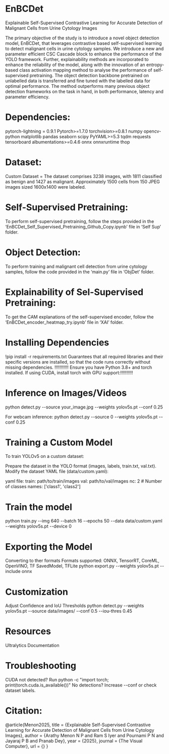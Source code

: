 # EnBCDet
Explainable Self-Supervised Contrastive Learning for Accurate Detection of Malignant Cells from Urine Cytology Images

The primary objective of the study is to introduce a novel object detection model, EnBCDet, that leverages contrastive based self-supervised learning to detect malignant cells in urine cytology samples. We introduce a new and parameter efficient CSC Cascade block to enhance the performance of the YOLO framework. Further, explainability methods are incorporated to enhance the reliability of the model, along with the innovation of an entropy-based class activation mapping method to analyse the performance of self-supervised pretraining. The object detection backbone pretrained on unlabelled data is transferred and fine tuned with the labelled data for optimal performance. The method outperforms many previous object detection frameworks on the task in hand, in both performance, latency and parameter efficiency.

# Dependencies: 
pytorch-lightning = 0.9.1
Pytorch>=1.7.0
torchvision>=0.8.1
numpy
opencv-python
matplotlib
pandas
seaborn
scipy
PyYAML>=5.3
tqdm
requests
tensorboard
albumentations>=0.4.6
onnx
onnxruntime
thop

# Dataset:
Custom Dataset = The dataset comprises 3238 images, with 1811 classified as benign and 1427 as malignant. Approximately 1500 cells from 150
JPEG images sized 1600x1400 were labeled.

# Self-Supervised Pretraining:
To perform self-supervised pretraining, follow the steps provided in the ‘EnBCDet_Self_Supervised_Pretraining_Github_Copy.ipynb’ file in ‘Self Sup’ folder.

# Object Detection:
To perform training and malignant cell detection from urine cytology samples, follow the code provided in the ‘main.py’ file in ‘ObjDet’ folder.

# Explainability of Sel-Supervised Pretraining:
To get the CAM explanations of the self-supervised encoder, follow the ‘EnBCDet_encoder_heatmap_try.ipynb’ file in ‘XAI’ folder.

# Installing Dependencies
!pip install -r requirements.txt
Guarantees that all required libraries and their specific versions are installed, so that the code runs correctly without missing dependencies.
!!!!!!!!!!! Ensure you have Python 3.8+ and torch installed. If using CUDA, install torch with GPU support:!!!!!!!!!!

# Inference on Images/Videos 
python detect.py --source your_image.jpg --weights yolov5s.pt --conf 0.25

For webcam inference:
python detect.py --source 0 --weights yolov5s.pt --conf 0.25

# Training a Custom Model
To train YOLOv5 on a custom dataset:

Prepare the dataset in the YOLO format (images, labels, train.txt, val.txt).
Modify the dataset YAML file (data/custom.yaml):

yaml file:
train: path/to/train/images
val: path/to/val/images
nc: 2  # Number of classes
names: ['class1', 'class2']

# Train the model
python train.py --img 640 --batch 16 --epochs 50 --data data/custom.yaml --weights yolov5s.pt --device 0

# Exporting the Model
Converting to ther formats
Formats supported: ONNX, TensorRT, CoreML, OpenVINO, TF SavedModel, TFLite
python export.py --weights yolov5s.pt --include onnx

# Customization
Adjust Confidence and IoU Thresholds
python detect.py --weights yolov5s.pt --source data/images/ --conf 0.5 --iou-thres 0.45

# Resources
Ultralytics Documentation

# Troubleshooting
CUDA not detected? Run python -c "import torch; print(torch.cuda.is_available())"
No detections? Increase --conf or check dataset labels.


# Citation:
@article{Menon2025,
  title = {Explainable Self-Supervised Contrastive Learning for Accurate Detection of Malignant Cells from Urine Cytology Images},
  author = {Arathy Menon N P and Ram S Iyer and Pournami P N and Jayaraj P B and Pranab Dey},
  year = {2025},
  journal = {The Visual Computer},
  url = {<insert your URL here>}
}

